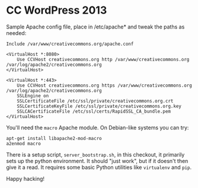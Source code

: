 # CC WordPress 2013

Sample Apache config file, place in /etc/apache* and tweak the paths
as needed:

    Include /var/www/creativecommons.org/apache.conf
    
    <VirtualHost *:8080>
        Use CCVHost creativecommons.org http /var/www/creativecommons.org /var/log/apache2/creativecommons.org
    </VirtualHost>
    
    <VirtualHost *:443>
        Use CCVHost creativecommons.org https /var/www/creativecommons.org /var/log/apache2/creativecommons.org
        SSLEngine on
        SSLCertificateFile /etc/ssl/private/creativecommons.org.crt
        SSLCertificateKeyFile /etc/ssl/private/creativecommons.org.key
        SSLCACertificateFile /etc/ssl/certs/RapidSSL_CA_bundle.pem
    </VirtualHost>

You'll need the <code>macro</code> Apache module. On Debian-like systems you can try:

    apt-get install libapache2-mod-macro
    a2enmod macro

There is a setup script, <code>server_bootstrap.sh</code>, in this
checkout, it primarily sets up the python environment. It should "just
work", but if it doesn't then give it a read. It requires some basic
Python utilities like <code>virtualenv</code> and <code>pip</code>.

Happy hacking!
